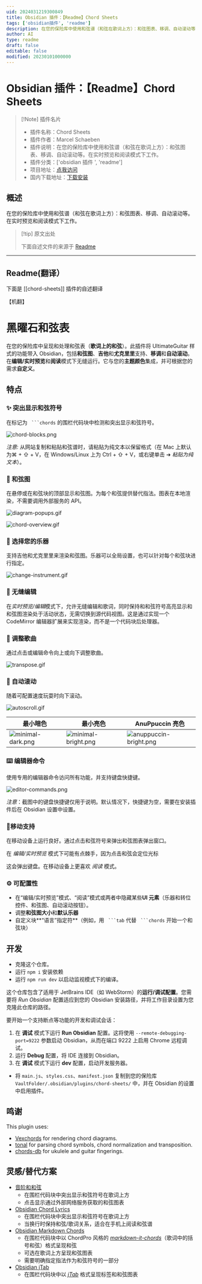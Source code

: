 ```yaml
---
uid: 2024031219300849
title: Obsidian 插件：【Readme】Chord Sheets
tags: ['obsidian插件', 'readme']
description: 在您的保险库中使用和弦谱（和弦在歌词上方）：和弦图表、移调、自动滚动等。在实时预览和阅读模式下工作。
author: AI
type: readme
draft: false
editable: false
modified: 20230101000000
---
```


# Obsidian 插件：【Readme】Chord Sheets

> [!Note] 插件名片
> - 插件名称：Chord Sheets
> - 插件作者：Marcel Schaeben
> - 插件说明：在您的保险库中使用和弦谱（和弦在歌词上方）：和弦图表、移调、自动滚动等。在实时预览和阅读模式下工作。
> - 插件分类：['obsidian 插件 ', 'readme']
> - 项目地址：[点我访问](https://github.com/olvidalo/obsidian-chord-sheets)
> - 国内下载地址：[下载安装](https://pkmer.cn/products/plugin/pluginMarket/?chord-sheets)

## 概述

在您的保险库中使用和弦谱（和弦在歌词上方）：和弦图表、移调、自动滚动等。在实时预览和阅读模式下工作。

> [!tip] 原文出处
>
>下面自述文件的来源于 [Readme](https://ghproxy.net/https://raw.githubusercontent.com/olvidalo/obsidian-chord-sheets/master/README.md)

---

## Readme(翻译）

下面是 [[chord-sheets]] 插件的自述翻译

【机翻】

# 黑曜石和弦表

在您的保险库中呈现和处理和弦表（**歌词上的和弦**）。此插件将 UltimateGuitar 样式的功能带入 Obsidian，包括**和弦图**、**吉他**和**尤克里里**支持、**移调**和**自动滚动**。在**编辑/实时预览**和**阅读**模式下无缝运行。它与您的**主题颜色**集成，并可根据您的需求**自定义**。

## 特点

### ✨ 突出显示和弦符号

在标记为 ```` ```chords```` 的围栏代码块中检测和突出显示和弦符号。

![chord-blocks.png](https://cdn.pkmer.cn/covers/chord-sheets_2_0.png!pkmer)

*注意:* 从网站复制和粘贴和弦谱时，请粘贴为纯文本以保留格式（在 Mac 上默认为⌘ + ⇧ + V，在 Windows/Linux 上为 Ctrl + ⇧ + V，或右键单击 ➔ *粘贴为纯文本*）。

### 🎼 和弦图

在悬停或在和弦块的顶部显示和弦图。为每个和弦提供替代指法。图表在本地渲染，不需要调用外部服务的 API。

![diagram-popups.gif](https://cdn.pkmer.cn/covers/chord-sheets_2_1.gif!pkmer)

![chord-overview.gif](https://cdn.pkmer.cn/covers/chord-sheets_2_2.gif!pkmer)

### 🎸 选择您的乐器

支持吉他和尤克里里来渲染和弦图。乐器可以全局设置，也可以针对每个和弦块进行指定。

![change-instrument.gif](https://cdn.pkmer.cn/covers/chord-sheets_2_3.gif!pkmer)

### 📝 无缝编辑

在*实时预览/编辑*模式下，允许无缝编辑和歌词，同时保持和和弦符号高亮显示和和弦图渲染处于活动状态，无需切换到源代码视图。这是通过实现一个 CodeMirror 编辑器扩展来实现渲染，而不是一个代码块后处理器。

### 🔄 调整歌曲

通过点击或编辑命令向上或向下调整歌曲。

![transpose.gif](https://cdn.pkmer.cn/covers/chord-sheets_2_4.gif!pkmer)

### 📜 自动滚动

随着可配置速度玩耍时向下滚动。

![autoscroll.gif](https://cdn.pkmer.cn/covers/chord-sheets_2_5.gif!pkmer)

| 最小暗色                               | 最小亮色                                 | AnuPpuccin 亮色                                  |
|--------------------------------------------|------------------------------------------------|------------------------------------------------------|
| ![minimal-dark.png](docs/minimal-dark.png) | ![minimal-bright.png](docs/minimal-bright.png) | ![anuppuccin-bright.png](https://cdn.pkmer.cn/covers/chord-sheets_2_6.png!pkmer) |

### ⌨️ 编辑器命令

使用专用的编辑器命令访问所有功能，并支持键盘快捷键。

![editor-commands.png](https://cdn.pkmer.cn/covers/chord-sheets_2_7.png!pkmer)

*注意*：截图中的键盘快捷键仅用于说明。默认情况下，快捷键为空，需要在安装插件后在 Obsidian 设置中设置。

### 📱移动支持

在移动设备上运行良好。通过点击和弦符号来弹出和弦图表弹出窗口。

在 *编辑/实时预览* 模式下可能有点棘手，因为点击和弦会定位光标

这会弹出键盘。在移动设备上更喜欢 *阅读* 模式。

### ⚙️ 可配置性

* 在“编辑/实时预览”模式、“阅读”模式或两者中隐藏某些**UI 元素**（乐器和转位控件、和弦图、自动滚动按钮）。
* 调整**和弦图大小**和**默认乐器**
* 自定义块**“语言”指定符**（例如，用 ```` ```tab```` 代替 ```` ```chords```` 开始一个和弦块）

## 开发

- 克隆这个仓库。
- 运行 `npm i` 安装依赖
- 运行 `npm run dev` 以启动监视模式下的编译。

这个仓库包含了适用于 JetBrains IDE（如 WebStorm）的**运行/调试配置**。您需要将 *Run Obsidian* 配置适应到您的 Obsidian 安装路径，并将工作目录设置为您克隆此仓库的路径。

要开始一个支持断点等功能的开发和调试会话：

1. 在 **调试** 模式下运行 **Run Obsidian** 配置。这将使用 `--remote-debugging-port=9222` 参数启动 Obsidian，从而在端口 9222 上启用 Chrome 远程调试。
2. 运行 **Debug** 配置，将 IDE 连接到 Obsidian。
3. 在 **调试** 模式下运行 **dev** 配置，启动开发服务器。
- 将 `main.js`、`styles.css`、`manifest.json` 复制到您的保险库 `VaultFolder/.obsidian/plugins/chord-sheets/` 中，并在 Obsidian 的设置中启用插件。

## 鸣谢

This plugin uses:

- [Vexchords](https://github.com/0xfe/vexchords) for rendering chord diagrams.
- [tonal](https://github.com/tonaljs/tonal) for parsing chord symbols, chord normalization and transposition.
- [chords-db](https://github.com/tombatossals/chords-db) for ukulele and guitar fingerings.

## 灵感/替代方案

- [音阶和和弦](https://github.com/egradman/scales-chords#readme)
	- 在围栏代码块中突出显示和弦符号在歌词上方
	- 点击显示通过外部网络服务获取的和弦图表
- [Obsidian Chord Lyrics](https://github.com/nevernotmove/obsidian-chordlyrics#readme)
	- 在围栏代码块中突出显示和弦符号在歌词上方
	- 当换行时保持和弦/歌词关系，适合在手机上阅读和弦谱
- [Obsidian Markdown Chords](https://github.com/dnotes/obsidian-markdown-chords)
	- 在围栏代码块中以 ChordPro 风格的 [*markdown-it-chords*](https://dnotes.github.io/markdown-it-chords/)（歌词中的括号和弦）格式呈现和弦
	- 可选在歌词上方呈现和弦图表
	- 需要明确指定指法作为和弦符号的一部分
- [Obsidian jTab](https://github.com/davfive/obsidian-jtab)
	- 在围栏代码块中以 [*jTab*](https://jtab.tardate.com/) 格式呈现标签和和弦图表



